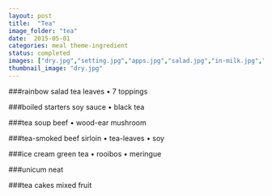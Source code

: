 ```yaml
---
layout: post
title:  "Tea"
image_folder: "tea"
date:  2015-05-01
categories: meal theme-ingredient
status: completed
images: ["dry.jpg","setting.jpg","apps.jpg","salad.jpg","in-milk.jpg","starters.jpg","soup.jpg","beef.jpg","icecream.jpg","unicum.jpg","takehome.jpg"]
thumbnail_image: "dry.jpg"
---
```


###rainbow salad
tea leaves &bull; 7 toppings

###boiled starters
soy sauce &bull; black tea

###tea soup
beef &bull; wood-ear mushroom

###tea-smoked beef
sirloin &bull; tea-leaves &bull; soy

###ice cream
green tea &bull; rooibos &bull; meringue

###unicum
neat

###tea cakes
mixed fruit